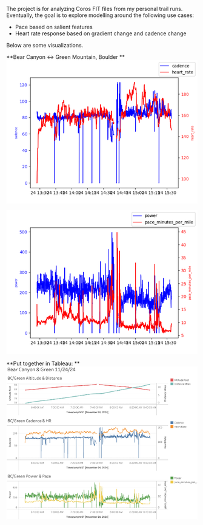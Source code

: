 The project is for analyzing Coros FIT files from my personal trail runs. Eventually, the goal is to explore modelling around the following use cases:

* Pace based on salient features
* Heart rate response based on gradient change and cadence change

Below are some visualizations.

**Bear Canyon <-> Green Mountain, Boulder
**
![screenshot](viz/BoulderTrailRun20241124062708_cadence_vs_heart_rate.png)

![screenshot](viz/BoulderTrailRun20241124062708_power_vs_pace_minutes_per_mile.png)

**Put together in Tableau:
**
![screenshot](tableau/bc_green_tableau_dash.png)
